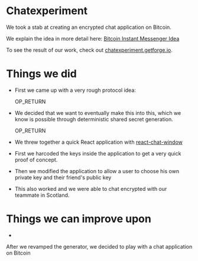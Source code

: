 # Chatexperiment

We took a stab at creating an encrypted chat application on Bitcoin. 

We explain the idea in more detail here: [Bitcoin Instant Messenger Idea](BitcoinInstantMessengerBiM.md)

To see the result of our work, check out [chatexperiment.getforge.io](https://chatexperiment.getforge.io).

# Things we did

- First we came up with a very rough protocol idea:

  OP_RETURN <BITCOMID> <TOADDR> <ENCRYPTED MESSAGE>
- We decided that we want to eventually make this into this, which we know is possible through deterministic shared secret generation.
  
  OP_RETURN <ENCRYPTED MESSAGE>
- We threw together a quick React application with [react-chat-window](https://www.npmjs.com/package/react-chat-window)
- First we harcoded the keys inside the application to get a very quick proof of concept. 
- Then we modified the application to allow a user to choose his own private key and their friend's public key
- This also worked and we were able to chat encrypted with our teammate in Scotland.


# Things we can improve upon

- 


After we revamped the generator, we decided to play with a chat application on Bitcoin




